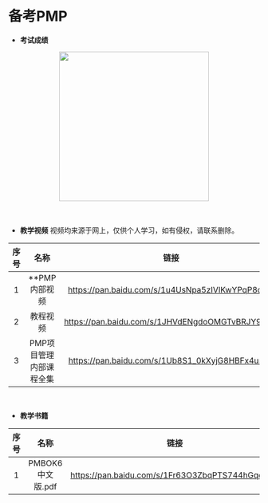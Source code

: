 # 备考PMP

- **考试成绩**

<div align="center">
  <kbd><img src="https://raw.githubusercontent.com/xxlllq/pmp/master/result.jpg" width=300 />
    </kbd>
   </div> 
<br><br/>

- **教学视频**
视频均来源于网上，仅供个人学习，如有侵权，请联系删除。

| 序号 |           名称          |                       链接                      | 提取码 |
|:----:|:-----------------------:|:-----------------------------------------------:|:------:|
|   1  |      **PMP内部视频      | https://pan.baidu.com/s/1u4UsNpa5zIVlKwYPqP8cHw |  qxd8  |
|   2  |         教程视频        | https://pan.baidu.com/s/1JHVdENgdoOMGTvBRJY9dNQ |  bdvk  |
|   3  | PMP项目管理内部课程全集 | https://pan.baidu.com/s/1Ub8S1_0kXyjG8HBFx4u5Sg |  urcj  |

<br/>

- **教学书籍**

| 序号 |       名称       |                       链接                      | 提取码 |
|:----:|:----------------:|:-----------------------------------------------:|:------:|
|   1  | PMBOK6中文版.pdf | https://pan.baidu.com/s/1Fr63O3ZbqPTS744hGqdqcQ |  mrn9  |
